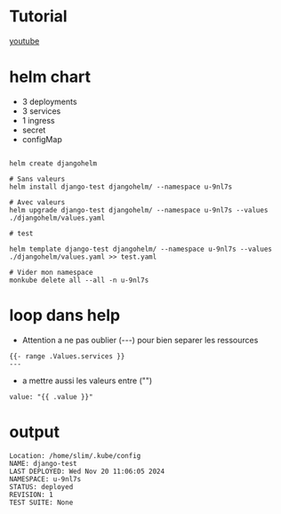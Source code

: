 # Tutorial 
[youtube](https://youtu.be/-ykwb1d0DXU)

# helm chart 
- 3 deployments
- 3 services
- 1 ingress
- secret 
- configMap

```

helm create djangohelm

# Sans valeurs
helm install django-test djangohelm/ --namespace u-9nl7s

# Avec valeurs
helm upgrade django-test djangohelm/ --namespace u-9nl7s --values ./djangohelm/values.yaml

# test 

helm template django-test djangohelm/ --namespace u-9nl7s --values ./djangohelm/values.yaml >> test.yaml

# Vider mon namespace
monkube delete all --all -n u-9nl7s
```
# loop dans help 
- Attention a ne pas oublier (---) pour bien separer les ressources
```
{{- range .Values.services }}
---
```
- a mettre aussi les valeurs entre ("") 
```
value: "{{ .value }}"
```

# output 
```
Location: /home/slim/.kube/config
NAME: django-test
LAST DEPLOYED: Wed Nov 20 11:06:05 2024
NAMESPACE: u-9nl7s
STATUS: deployed
REVISION: 1
TEST SUITE: None

```